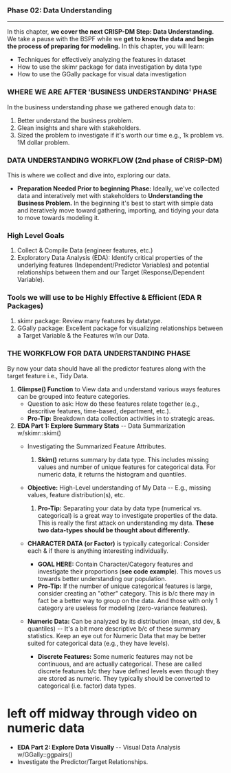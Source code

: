### Phase 02: Data Understanding

---

In this chapter, **we cover the next CRISP-DM Step: Data Understanding.** We take a pause with the BSPF while we **get to know the data and begin the process of preparing for modeling.** In this chapter, you will learn:

* Techniques for effectively analyzing the features in dataset
* How to use the skimr package for data investigation by data type
* How to use the GGally package for visual data investigation

### WHERE WE ARE AFTER 'BUSINESS UNDERSTANDING' PHASE

In the business understanding phase we gathered enough data to:

1. Better understand the business problem.
2. Glean insights and share with stakeholders.
3. Sized the problem to investigate if it's worth our time e.g., 1k problem vs. 1M dollar problem.

### DATA UNDERSTANDING WORKFLOW (2nd phase of CRISP-DM)

This is where we collect and dive into, exploring our data.

* **Preparation Needed Prior to beginning Phase:** Ideally, we've collected data and interatively met with stakeholders to **Understanding the Business Problem.** In the beginning it's best to start with simple data and iteratively move toward gathering, importing, and tidying your data to move towards modeling it.

### High Level Goals
1. Collect & Compile Data (engineer features, etc.)
2. Exploratory Data Analysis (EDA): Identify critical properties of the underlying features (Independent/Predictor Variables) and potential relationships between them and our Target (Response/Dependent Variable).

### Tools we will use to be Highly Effective & Efficient (EDA R Packages)
1. skimr package: Review many features by datatype.
2. GGally package: Excellent package for visualizing relationships between a Target Variable & the Features w/in our Data.

### THE WORKFLOW FOR DATA UNDERSTANDING PHASE

By now your data should have all the predictor features along with the target feature i.e., Tidy Data.

1. **Glimpse() Function** to View data and understand various ways features can be grouped into feature categories.
   * Question to ask: How do these features relate together (e.g., descritive features, time-based, department, etc.).
   * **Pro-Tip:** Breakdown data collection activities in to strategic areas.
2. **EDA Part 1: Explore Summary Stats** -- Data Summarization w/skimr::skim()
    * Investigating the Summarized Feature Attributes.
      1. **Skim()** returns summary by data type. This includes missing values and number of unique features for categorical data. For numeric data, it returns the histogram and quantiles.
    * **Objective:** High-Level understanding of My Data -- E.g., missing values, feature distribution(s), etc.
      1. **Pro-Tip:** Separating your data by data type (numerical vs. categorical) is a great way to investigate properties of the data. This is really the first attack on understanding my data. **These two data-types should be thought about differently.**
    * **CHARACTER DATA (or Factor)** is typically categorical: Consider each & if there is anything interesting individually.
        * **GOAL HERE:** Contain Character/Category features and investigate their proportions (**see code example**). This moves us towards better understanding our population.
        * **Pro-Tip:** If the number of unique categorical features is large, consider creating an "other" category. This is b/c there may in fact be a better way to group on the data. And those with only 1 category are useless for modeling (zero-variance features).

     * **Numeric Data:** Can be analyzed by its distribution (mean, std dev, & quantiles) -- It's a bit more descriptive b/c of these summary statistics. Keep an eye out for Numeric Data that may be better suited for categorical data (e.g., they have levels).
        * **Discrete Features:** Some numeric features may not be continuous, and are actually categorical. These are called discrete features b/c they have defined levels even though they are stored as numeric. They typically should be converted to categorical (i.e. factor) data types.
        

# left off midway through video on numeric data

* **EDA Part 2: Explore Data Visually** -- Visual Data Analysis w/GGally::ggpairs()
* Investigate the Predictor/Target Relationships.









